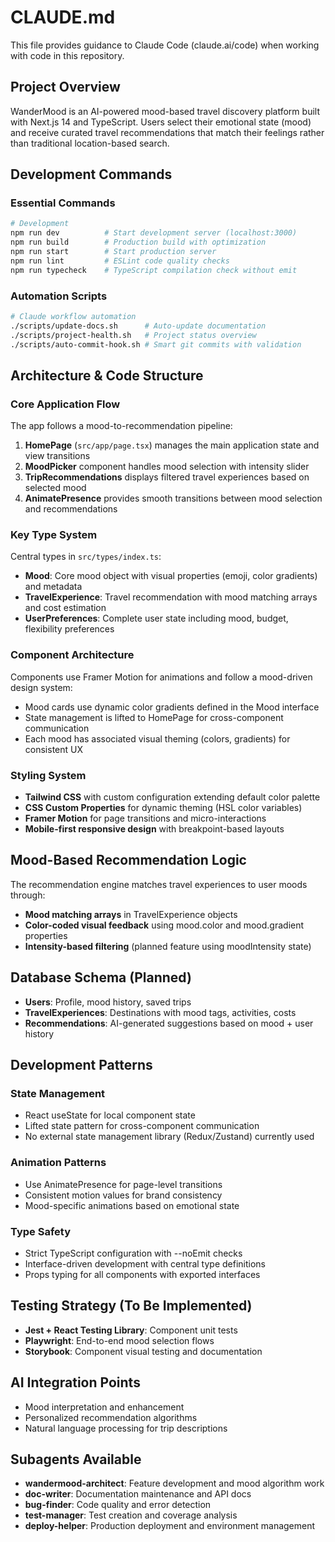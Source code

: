 # CLAUDE.md

This file provides guidance to Claude Code (claude.ai/code) when working with code in this repository.

## Project Overview

WanderMood is an AI-powered mood-based travel discovery platform built with Next.js 14 and TypeScript. Users select their emotional state (mood) and receive curated travel recommendations that match their feelings rather than traditional location-based search.

## Development Commands

### Essential Commands
```bash
# Development
npm run dev          # Start development server (localhost:3000)
npm run build        # Production build with optimization
npm run start        # Start production server
npm run lint         # ESLint code quality checks
npm run typecheck    # TypeScript compilation check without emit
```

### Automation Scripts
```bash
# Claude workflow automation
./scripts/update-docs.sh      # Auto-update documentation
./scripts/project-health.sh   # Project status overview
./scripts/auto-commit-hook.sh # Smart git commits with validation
```

## Architecture & Code Structure

### Core Application Flow
The app follows a mood-to-recommendation pipeline:
1. **HomePage** (`src/app/page.tsx`) manages the main application state and view transitions
2. **MoodPicker** component handles mood selection with intensity slider
3. **TripRecommendations** displays filtered travel experiences based on selected mood
4. **AnimatePresence** provides smooth transitions between mood selection and recommendations

### Key Type System
Central types in `src/types/index.ts`:
- **Mood**: Core mood object with visual properties (emoji, color gradients) and metadata
- **TravelExperience**: Travel recommendation with mood matching arrays and cost estimation
- **UserPreferences**: Complete user state including mood, budget, flexibility preferences

### Component Architecture
Components use Framer Motion for animations and follow a mood-driven design system:
- Mood cards use dynamic color gradients defined in the Mood interface
- State management is lifted to HomePage for cross-component communication
- Each mood has associated visual theming (colors, gradients) for consistent UX

### Styling System
- **Tailwind CSS** with custom configuration extending default color palette
- **CSS Custom Properties** for dynamic theming (HSL color variables)
- **Framer Motion** for page transitions and micro-interactions
- **Mobile-first responsive design** with breakpoint-based layouts

## Mood-Based Recommendation Logic

The recommendation engine matches travel experiences to user moods through:
- **Mood matching arrays** in TravelExperience objects
- **Color-coded visual feedback** using mood.color and mood.gradient properties  
- **Intensity-based filtering** (planned feature using moodIntensity state)

## Database Schema (Planned)
- **Users**: Profile, mood history, saved trips
- **TravelExperiences**: Destinations with mood tags, activities, costs
- **Recommendations**: AI-generated suggestions based on mood + user history

## Development Patterns

### State Management
- React useState for local component state
- Lifted state pattern for cross-component communication
- No external state management library (Redux/Zustand) currently used

### Animation Patterns
- Use AnimatePresence for page-level transitions
- Consistent motion values for brand consistency
- Mood-specific animations based on emotional state

### Type Safety
- Strict TypeScript configuration with --noEmit checks
- Interface-driven development with central type definitions
- Props typing for all components with exported interfaces

## Testing Strategy (To Be Implemented)
- **Jest + React Testing Library**: Component unit tests
- **Playwright**: End-to-end mood selection flows
- **Storybook**: Component visual testing and documentation

## AI Integration Points
- Mood interpretation and enhancement
- Personalized recommendation algorithms  
- Natural language processing for trip descriptions

## Subagents Available
- **wandermood-architect**: Feature development and mood algorithm work
- **doc-writer**: Documentation maintenance and API docs
- **bug-finder**: Code quality and error detection
- **test-manager**: Test creation and coverage analysis  
- **deploy-helper**: Production deployment and environment management
